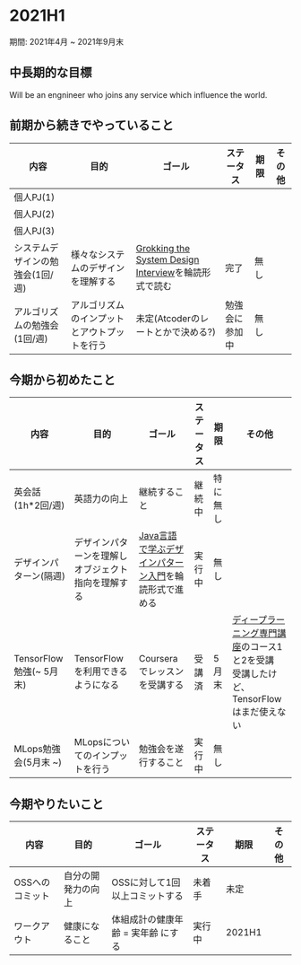 # 2021H1
期間: 2021年4月 ~ 2021年9月末

## 中長期的な目標
Will be an engnineer who joins any service which influence the world.

## 前期から続きでやっていること
<!-- テーブルを作って、ステータス管理、期限表記、その他などを書いておく-->
| 内容 | 目的 | ゴール | ステータス | 期限 | その他 |
| ---- | ---- | ---- | ---- | ---- | ---- |
| 個人PJ(1) ||||||
| 個人PJ(2) ||||||
| 個人PJ(3) ||||||
| システムデザインの勉強会(1回/週) | 様々なシステムのデザインを理解する | [Grokking the System Design Interview](https://www.educative.io/courses/grokking-the-system-design-interview)を輪読形式で読む | 完了 | 無し ||
| アルゴリズムの勉強会(1回/週) | アルゴリズムのインプットとアウトプットを行う | 未定(Atcoderのレートとかで決める?) | 勉強会に参加中 | 無し ||

## 今期から初めたこと
| 内容 | 目的 | ゴール | ステータス | 期限 | その他 |
| ---- | ---- | ---- | ---- | ---- | ---- |
| 英会話(1h*2回/週) | 英語力の向上 | 継続すること | 継続中 | 特に無し ||
| デザインパターン(隔週) | デザインパターンを理解しオブジェクト指向を理解する | [Java言語で学ぶデザインパターン入門](https://www.hyuki.com/dp/)を輪読形式で進める | 実行中 | 無し ||
| TensorFlow勉強(~ 5月末) | TensorFlowを利用できるようになる | Courseraでレッスンを受講する | 受講済 | 5月末 |[ディープラーニング専門講座](https://www.coursera.org/specializations/deep-learning#courses)のコース1と2を受講<br>受講したけど、TensorFlowはまだ使えない |
| MLops勉強会(5月末 ~) | MLopsについてのインプットを行う | 勉強会を遂行すること | 実行中 | 無し ||

## 今期やりたいこと
| 内容 | 目的 | ゴール | ステータス | 期限 | その他 |
| ---- | ---- | ---- | ---- | ---- | ---- |
| OSSへのコミット | 自分の開発力の向上 | OSSに対して1回以上コミットする | 未着手 | 未定 ||
| ワークアウト | 健康になること | 体組成計の健康年齢 = 実年齢 にする | 実行中 | 2021H1 ||
